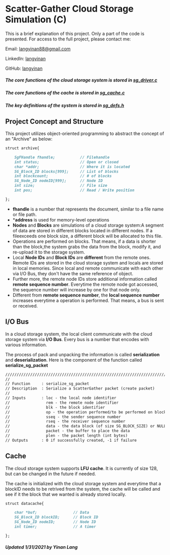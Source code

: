 # Scatter-Gather Cloud Storage Simulation (C)

This is a brief explanation of this project. Only a part of the code is presented. For access to the full project, please contact me:


Email:          langyinan88@gmail.com

LinkedIn:       [langyinan](https://www.linkedin.com/in/langyinan)

GitHub:         [langyinan](https://github.com/langyinan)



##### The core functions of the cloud storage system is stored in [sg_driver.c](https://github.com/langyinan/scatter-gather/blob/main/sg_driver.c)

##### The core functions of the cache is stored in [sg_cache.c](https://github.com/langyinan/scatter-gather/blob/main/sg_cache.c)

##### The key definitions of the system is stored in [sg_defs.h](https://github.com/langyinan/scatter-gather/blob/main/sg_defs.h)

## Project Concept and Structure


This project utilizes object-oriented programming to abstract the concept of an "Archive" as below:
```markdown
struct archive{

    SgFHandle fhandle;           // Filehandle
    int status;                  // Open or closed
    char *addr;                  // Where it is located
    SG_Block_ID blocks[999];     // List of blocks
    int blockcount;              // # of blocks
    SG_Node_ID nodeID[999];      // Node ID
    int size;                    // File size
    int pos;                     // Read / Write position

};
```
- **fhandle** is a number that represents the document, similar to a file name or file path.
- ***address** is used for memory-level operations
- **Nodes** and **Blocks** are simulations of a cloud storage system:A segment of data are stored in different blocks located in different nodes. If a fileexceeds one block size, a different block will be allocated to this file.
- Operations are performed on blocks. That means, if a data is shorter than the block,the system grabs the data from the block, modify it, and re-upload it to the storage system.
- Local **Node IDs** and **Block IDs** are **different** from the remote ones. Remote IDs are stored in the cloud storage system and locals are stored in local memories. Since local and remote communicate with each other via I/O Bus, they don't have the same reference of object. 
- Further more, the remote node IDs store additional information called **remote sequence number**. Everytime the remote node got accessed, the sequence number will increase by one for that node only.
- Different from **remote sequence number**, the **local sequence number** increases everytime a operation is performed. That means, a bus is sent or received.


## I/O Bus

In a cloud storage system, the local client communicate with the cloud storage system via **I/O Bus**. Every bus is a number that encodes with various information.

The process of pack and unpacking the information is called **serialization** and **deserialization**. Here is the component of the function called **serialize_sg_packet**

```markdown
////////////////////////////////////////////////////////////////////////////////
//
// Function     : serialize_sg_packet
// Description  : Serialize a ScatterGather packet (create packet)
//
// Inputs       : loc - the local node identifier
//                rem - the remote node identifier
//                blk - the block identifier
//                op - the operation performed/to be performed on block
//                sseq - the sender sequence number
//                rseq - the receiver sequence number
//                data - the data block (of size SG_BLOCK_SIZE) or NULL
//                packet - the buffer to place the data
//                plen - the packet length (int bytes)
// Outputs      : 0 if successfully created, -1 if failure
```

## Cache

The cloud storage system supports  **LFU cache**. It is currently of size 128, but can be changed in the future if needed.

The cache is initialized with the cloud storage system and everytime that a blockID needs to be retrived from the system, the cache will be called and see if it the block that we wanted is already stored locally. 

```markdown
struct datacache{

    char *buf;                // Data
    SG_Block_ID blockID;      // Block ID
    SG_Node_ID nodeID;        // Node ID
    int timer;                // A timer

};
```




##### _Updated 1/31/2021 by Yinan Lang_



